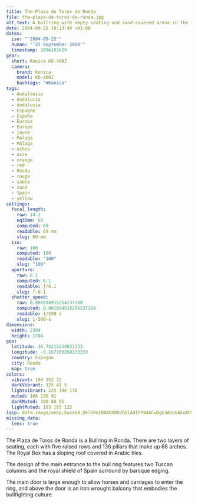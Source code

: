 ```yaml
---
title: The Plaza de Toros de Ronda
file: the-plaza-de-toros-de-ronda.jpg
alt_text: A bullring with empty seating and sand-covered arena in the foreground.
date: 2004-09-25 10:13:49 +01:00
dates:
  iso: "'2004-09-25'"
  human: "'25 September 2004'"
  timestamp: 1096103629
gear:
  short: Konica KD-400Z
  camera:
    brand: Konica
    model: KD-400Z
    hashtags: "#Konica"
tags:
  - Andalousie
  - Andalucía
  - Andalusia
  - Espagne
  - España
  - Europa
  - Europe
  - jaune
  - Malaga
  - Málaga
  - ochre
  - ocre
  - orange
  - red
  - Ronda
  - rouge
  - sable
  - sand
  - Spain
  - yellow
settings:
  focal_length:
    raw: 14.2
    eq35mm: 69
    computed: 69
    readable: 69 mm
    slug: 69-mm
  iso:
    raw: 100
    computed: 100
    readable: "100"
    slug: "100"
  aperture:
    raw: 6.1
    computed: 6.1
    readable: ƒ/6.1
    slug: f-6-1
  shutter_speed:
    raw: 0.001694915254237288
    computed: 0.001694915254237288
    readable: 1/590 s
    slug: 1-590-s
dimensions:
  width: 2304
  height: 1704
geo:
  latitude: 36.74212234833333
  longitude: -5.167100268333333
  country: Espagne
  city: Ronda
  map: true
colors:
  vibrant: 194 152 72
  darkVibrant: 125 41 5
  lightVibrant: 225 196 138
  muted: 166 136 91
  darkMuted: 100 80 55
  lightMuted: 193 165 125
lqip: data:image/webp;base64,UklGRmIBAABXRUJQVlA4IFYBAACwDgCdASpkAEoAP2miw1izrLAlMlZsQnAtCWMAzjtQ4Fb0v8eTHFz+w0pbLHtsjvdxLAGqnFLQ7D7eGTpKR/uKX6oPj7wfjl+LjJq2uV0/hd8H7OrBh/DbkMZZACiZMRAjb1ot68Acbvjs/itMh370m38MTAKZzgYFfhN+BoAA6HlBqNmOnG8Vt1xF4SKvMmOx0o9Z8HN1KlQIDWQvMLZgyoZLfLfEANNvcDvypjkbvPHrODU3zOtLqHTKS6eaKSjWNeqZFN5tUNRTB5rXTFJyCuB8drYR+Bio5Pt+8BhTbd8ci3V+l/VqohSS8cIPGe+1REXghILnsqrvNMNxW52LQfoUQD1uSEYVZ+3E1AWg0CPHCP7yAfdI2c/ZBuo8W33TVB6eKB2OhEb94CG88eYT3iVCxws2x1eNKl3EgmJw7wKq9CgmpjcIXodtQAnrS4O4CS8YAAA=
missing_data:
  lens: true
---
```


The Plaza de Toros de Ronda is a Bullring in Ronda. There are two layers of seating, each with five raised rows and 136 pillars that make up 68 arches. The Royal Box has a sloping roof covered in Arabic tiles.

The design of the main entrance to the bull ring features two Tuscan columns and the royal shield of Spain surround by baroque edging. 

The main door is large enough to allow horses and carriages to enter the ring, and above the door is an iron wrought balcony that embodies the bullfighting culture.
